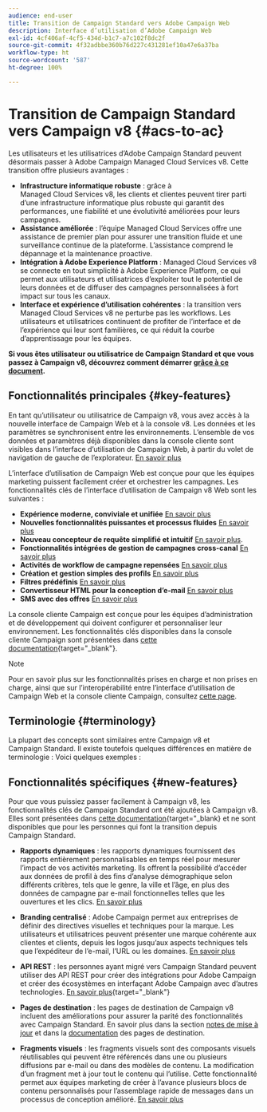 ```yaml
---
audience: end-user
title: Transition de Campaign Standard vers Adobe Campaign Web
description: Interface d’utilisation d’Adobe Campaign Web
exl-id: 4cf406af-4cf5-434d-b1c7-a7c102f8dc2f
source-git-commit: 4f32adbbe360b76d227c431281ef10a47e6a37ba
workflow-type: ht
source-wordcount: '587'
ht-degree: 100%

---
```


# Transition de Campaign Standard vers Campaign v8 {#acs-to-ac}

Les utilisateurs et les utilisatrices d’Adobe Campaign Standard peuvent désormais passer à Adobe Campaign Managed Cloud Services v8. Cette transition offre plusieurs avantages :

* **Infrastructure informatique robuste** : grâce à Managed Cloud Services v8, les clients et clientes peuvent tirer parti d’une infrastructure informatique plus robuste qui garantit des performances, une fiabilité et une évolutivité améliorées pour leurs campagnes.
* **Assistance améliorée** : l’équipe Managed Cloud Services offre une assistance de premier plan pour assurer une transition fluide et une surveillance continue de la plateforme. L’assistance comprend le dépannage et la maintenance proactive.
* **Intégration à Adobe Experience Platform** : Managed Cloud Services v8 se connecte en tout simplicité à Adobe Experience Platform, ce qui permet aux utilisateurs et utilisatrices d’exploiter tout le potentiel de leurs données et de diffuser des campagnes personnalisées à fort impact sur tous les canaux.
* **Interface et expérience d’utilisation cohérentes** : la transition vers Managed Cloud Services v8 ne perturbe pas les workflows. Les utilisateurs et utilisatrices continuent de profiter de l’interface et de l’expérience qui leur sont familières, ce qui réduit la courbe d’apprentissage pour les équipes.

**Si vous êtes utilisateur ou utilisatrice de Campaign Standard et que vous passez à Campaign v8, découvrez comment démarrer [grâce à ce document](../../adoption/home.md).**

<!--
As a Campaign Standard user, we now offer you a way to migrate to Adobe Campaign v8. You will benefit from both the new Campaign Web interface and the v8 console.
-->

## Fonctionnalités principales {#key-features}

En tant qu’utilisateur ou utilisatrice de Campaign v8, vous avez accès à la nouvelle interface de Campaign Web et à la console v8. Les données et les paramètres se synchronisent entre les environnements. L’ensemble de vos données et paramètres déjà disponibles dans la console cliente sont visibles dans l’interface d’utilisation de Campaign Web, à partir du volet de navigation de gauche de l’explorateur. [En savoir plus](../get-started/user-interface.md#user-interface-explorer)

L’interface d’utilisation de Campaign Web est conçue pour que les équipes marketing puissent facilement créer et orchestrer les campagnes. Les fonctionnalités clés de l’interface d’utilisation de Campaign v8 Web sont les suivantes :

* **Expérience moderne, conviviale et unifiée** [En savoir plus](../get-started/connect-to-campaign.md)
* **Nouvelles fonctionnalités puissantes et processus fluides** [En savoir plus](../get-started/user-interface.md)
* **Nouveau concepteur de requête simplifié et intuitif** [En savoir plus](../query/query-modeler-overview.md).
* **Fonctionnalités intégrées de gestion de campagnes cross-canal** [En savoir plus](../msg/gs-messages.md)
* **Activités de workflow de campagne repensées** [En savoir plus](../workflows/gs-workflows.md)
* **Création et gestion simples des profils** [En savoir plus](../audience/about-recipients.md)
* **Filtres prédéfinis** [En savoir plus](../get-started/predefined-filters.md)
* **Convertisseur HTML pour la conception d’e-mail** [En savoir plus](../email/existing-content.md)
* **SMS avec des offres** [En savoir plus](../msg/offers.md)

La console cliente Campaign est conçue pour les équipes d’administration et de développement qui doivent configurer et personnaliser leur environnement. Les fonctionnalités clés disponibles dans la console cliente Campaign sont présentées dans [cette documentation](https://experienceleague.adobe.com/fr/docs/campaign/campaign-v8/new/whats-new){target="_blank"}.

>[!NOTE]
>
>Pour en savoir plus sur les fonctionnalités prises en charge et non prises en charge, ainsi que sur l’interopérabilité entre l’interface d’utilisation de Campaign Web et la console cliente Campaign, consultez [cette page](../get-started/capability-matrix.md).

## Terminologie {#terminology}

La plupart des concepts sont similaires entre Campaign v8 et Campaign Standard. Il existe toutefois quelques différences en matière de terminologie : Voici quelques exemples :

<!--
* Profiles are **Recipients** in the console. [Learn more](../audience/gs-audiences-recipients.md).
* Test profiles are **Seed addresses**. [Learn more](../preview-test/test-deliveries.md).
* The delivery preparation is the **Delivery analysis**. [Learn more](../monitor/prepare-send.md).
* Audiences are **Lists**. [Learn more](../audience/gs-audiences-recipients.md).
-->

<!--
* Custom resources are **Schemas**
* Messages are referred to as **Deliveries**
* Roles are configured with **Named Rights**
* Security Groups are **Operator Groups**
* Organizational units are managed through **Folder Permissions**
* Product users are **Operators** in the client console
* Delivery preparation is the **Delivery analysis** in the client console
-->

## Fonctionnalités spécifiques {#new-features}

Pour que vous puissiez passer facilement à Campaign v8, les fonctionnalités clés de Campaign Standard ont été ajoutées à Campaign v8. Elles sont présentées dans [cette documentation](https://experienceleague.adobe.com/docs/experience-cloud/campaign/campaign-standard-migration-home.html?lang=fr){target=&quot;_blank} et ne sont disponibles que pour les personnes qui font la transition depuis Campaign Standard.

* **Rapports dynamiques** : les rapports dynamiques fournissent des rapports entièrement personnalisables en temps réel pour mesurer l’impact de vos activités marketing. Ils offrent la possibilité d’accéder aux données de profil à des fins d’analyse démographique selon différents critères, tels que le genre, la ville et l’âge, en plus des données de campagne par e-mail fonctionnelles telles que les ouvertures et les clics. [En savoir plus](../reporting/dynamic-reporting/get-started-reporting.md)

* **Branding centralisé** : Adobe Campaign permet aux entreprises de définir des directives visuelles et techniques pour la marque. Les utilisateurs et utilisatrices peuvent présenter une marque cohérente aux clientes et clients, depuis les logos jusqu’aux aspects techniques tels que l’expéditeur de l’e-mail, l’URL ou les domaines. [En savoir plus](../administration/branding/branding-gs.md)

* **API REST** : les personnes ayant migré vers Campaign Standard peuvent utiliser des API REST pour créer des intégrations pour Adobe Campaign et créer des écosystèmes en interfaçant Adobe Campaign avec d’autres technologies. [En savoir plus](https://experienceleague.adobe.com/docs/campaign/campaign-v8/developer/apis/get-started-apis.html?lang=fr){target="_blank"}

* **Pages de destination** : les pages de destination de Campaign v8 incluent des améliorations pour assurer la parité des fonctionnalités avec Campaign Standard. En savoir plus dans la section [notes de mise à jour](../rn/release-notes.md#new-24-4) et dans la [documentation](../landing-pages/get-started-lp.md) des pages de destination.

* **Fragments visuels** : les fragments visuels sont des composants visuels réutilisables qui peuvent être référencés dans une ou plusieurs diffusions par e-mail ou dans des modèles de contenu. La modification d’un fragment met à jour tout le contenu qui l’utilise. Cette fonctionnalité permet aux équipes marketing de créer à l’avance plusieurs blocs de contenu personnalisés pour l’assemblage rapide de messages dans un processus de conception amélioré. [En savoir plus](../content/use-visual-fragments.md)

<!--
* Delivery Alerting: In addition to viewing notifications directly in Campaign, Adobe Campaign also provides an email alerting system to trigger email alerts to users or external stakeholders of important system activities. Create, manage, and receive customizable alerts and dashboards to keep track of delivery successes or failures. Adobe Campaign Delivery Alerting boosts efficiency by keeping all involved Adobe Campaign users in a company automatically informed about the delivery execution status, via email and dashboard. 

* Landing Pages: Landing pages are web forms that can be used to capture information on your audiences, offer subscriptions to a service, display data and grow your database. Landing pages can also be used for acquiring or updating existing profiles, and to set up a double opt-in mechanism, allowing you to protect the platform from wrong or invalid email addresses, or spambots. [Learn more](../landing-pages/get-started-lp.md)
-->